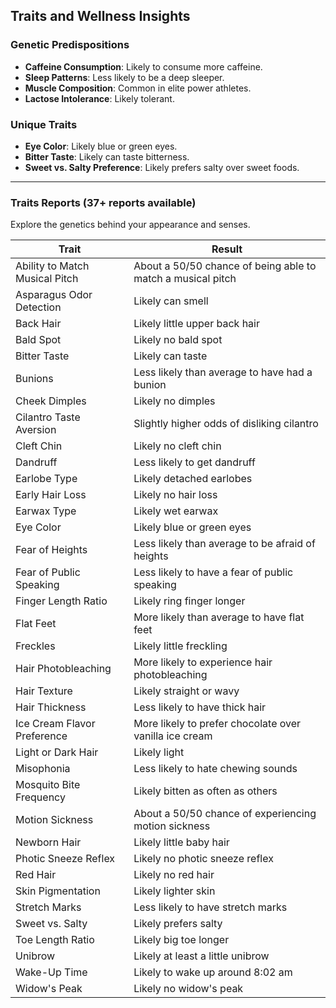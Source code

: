 
## Traits and Wellness Insights

### Genetic Predispositions
- **Caffeine Consumption**: Likely to consume more caffeine.
- **Sleep Patterns**: Less likely to be a deep sleeper.
- **Muscle Composition**: Common in elite power athletes.
- **Lactose Intolerance**: Likely tolerant.

### Unique Traits
- **Eye Color**: Likely blue or green eyes.
- **Bitter Taste**: Likely can taste bitterness.
- **Sweet vs. Salty Preference**: Likely prefers salty over sweet foods.


---

### Traits Reports (37+ reports available)

Explore the genetics behind your appearance and senses.

| **Trait**                           | **Result**                                               |
|-------------------------------------|----------------------------------------------------------|
| Ability to Match Musical Pitch      | About a 50/50 chance of being able to match a musical pitch |
| Asparagus Odor Detection            | Likely can smell                                         |
| Back Hair                           | Likely little upper back hair                            |
| Bald Spot                           | Likely no bald spot                                     |
| Bitter Taste                        | Likely can taste                                        |
| Bunions                             | Less likely than average to have had a bunion            |
| Cheek Dimples                       | Likely no dimples                                       |
| Cilantro Taste Aversion             | Slightly higher odds of disliking cilantro               |
| Cleft Chin                          | Likely no cleft chin                                     |
| Dandruff                            | Less likely to get dandruff                             |
| Earlobe Type                        | Likely detached earlobes                                 |
| Early Hair Loss                     | Likely no hair loss                                     |
| Earwax Type                         | Likely wet earwax                                       |
| Eye Color                           | Likely blue or green eyes                                |
| Fear of Heights                     | Less likely than average to be afraid of heights         |
| Fear of Public Speaking             | Less likely to have a fear of public speaking            |
| Finger Length Ratio                 | Likely ring finger longer                                |
| Flat Feet                           | More likely than average to have flat feet                |
| Freckles                            | Likely little freckling                                  |
| Hair Photobleaching                 | More likely to experience hair photobleaching            |
| Hair Texture                        | Likely straight or wavy                                  |
| Hair Thickness                      | Less likely to have thick hair                           |
| Ice Cream Flavor Preference         | More likely to prefer chocolate over vanilla ice cream    |
| Light or Dark Hair                  | Likely light                                             |
| Misophonia                          | Less likely to hate chewing sounds                       |
| Mosquito Bite Frequency             | Likely bitten as often as others                        |
| Motion Sickness                     | About a 50/50 chance of experiencing motion sickness     |
| Newborn Hair                        | Likely little baby hair                                  |
| Photic Sneeze Reflex                | Likely no photic sneeze reflex                           |
| Red Hair                            | Likely no red hair                                       |
| Skin Pigmentation                   | Likely lighter skin                                      |
| Stretch Marks                       | Less likely to have stretch marks                        |
| Sweet vs. Salty                     | Likely prefers salty                                     |
| Toe Length Ratio                    | Likely big toe longer                                    |
| Unibrow                             | Likely at least a little unibrow                         |
| Wake-Up Time                        | Likely to wake up around 8:02 am                         |
| Widow's Peak                        | Likely no widow's peak                                   |
